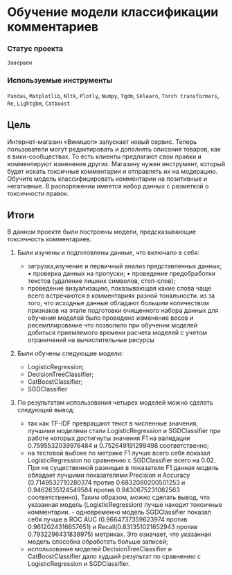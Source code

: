 # Обучение модели классификации комментариев

### Статус проекта

`Завершен`

### Используемые инструменты

`Pandas`, `Matplotlib`, `Nltk`, `Plotly`, `Numpy`, `Tqdm`, `Sklearn`, `Torch transformers`, `Re`, `Lightgbm`, `Catboost`

## Цель

Интернет-магазин «Викишоп» запускает новый сервис. Теперь пользователи могут редактировать и дополнять описания товаров, как в вики-сообществах. То есть клиенты предлагают свои правки и комментируют изменения других. Магазину нужен инструмент, который будет искать токсичные комментарии и отправлять их на модерацию.
Обучите модель классифицировать комментарии на позитивные и негативные. В распоряжении имеется набор данных с разметкой о токсичности правок.


## Итоги

В данном проекте были построены модели, предсказывающие токсичность комментариев.

1. Были изучены и подготовлены данные, что включало в себя:
    - загрузка,изучение и первичный анализ представленных данных; • проверка данных на пропуски; • проведение предобработки текстов (удаление лишних символов, стоп-слов);
    - проведение визуализацию, показывающая какие слова чаще всего встречаются в комментариях разной тональности.
    из за того, что исходные данные обладают большим количеством признаков на этапе подготовки очищенного набора данных для обучения моделей было проведено изменение весов и ресемплирование что позволило при обучении моделей добиться приемлемого времени расчета моделей с учетом ограничений на вычислительные ресурсы

2.  Были обучены следующие модели:
    - LogisticRegression;
    - DecisionTreeClassifier;
    - CatBoostClassifier;
    - SGDClassifier

3. По результатам использования четырех моделей можно сделать следующий вывод:
    - так как TF-IDF превращают текст в численные значения, лучшими моделями стали LogisticRegression и SGDClassifier при работе которых достигнуты значения F1 на валидации 0.7595532039976484 и 0.752649191299498 соответственно;
    - на тестовой выбоке по метрике F1 лучше всего себя показал LogisticRegression по сравнению с SGDClassifier    всего на 0.02. При не существенной разницые в показателе F1 данная модель обладает лучшими показателями Precision и Accuracy (0.7149532710280374 против 0.6832080200501253 и 0.9462635124549584 против 0.9430675231082563 соответственно). Таким образом, можно сделать вывод, что указанная модель (LogisticRegression) лучше находит токсичные комментарии.      - одновременно модель SGDClassifier показал себя лучше в ROC AUC (0.9664737359623974 против 0.9612024316657651) и Recall(0.831351021652943 против 0.7932296431838975) метриках. Это означает, что указанная  модель способна обработать больше записей;
    - использование моделей DecisionTreeClassifier и CatBoostClassifier дало худший результат по сравнению с LogisticRegression и SGDClassifier.
